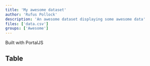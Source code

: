 ```yaml
---
title: 'My awesome dataset'
author: 'Rufus Pollock'
description: 'An awesome dataset displaying some awesome data'
files: ['data.csv']
groups: ['Awesome']
---
```


Built with PortalJS

## Table

<Table url="data.csv" />